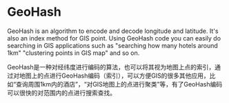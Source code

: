 # GeoHash
GeoHash is an algorithm to encode and decode longitude and latitude. It's also an index method for GIS point. Using GeoHash code you can easily do searching in GIS applications such as "searching how many hotels around 1km" "clustering points in GIS map" and so on.   

GeoHash是一种对经纬度进行编码的算法，也可以将其视为地图上点的索引，通过对地图上的点进行GeoHash编码（索引），可以方便GIS的很多其他应用，比如“查询周围1km内的酒店”，“对GIS地图上的点进行聚类”等，有了GeoHash编码可以很快的对范围内的点进行搜索查找。   
